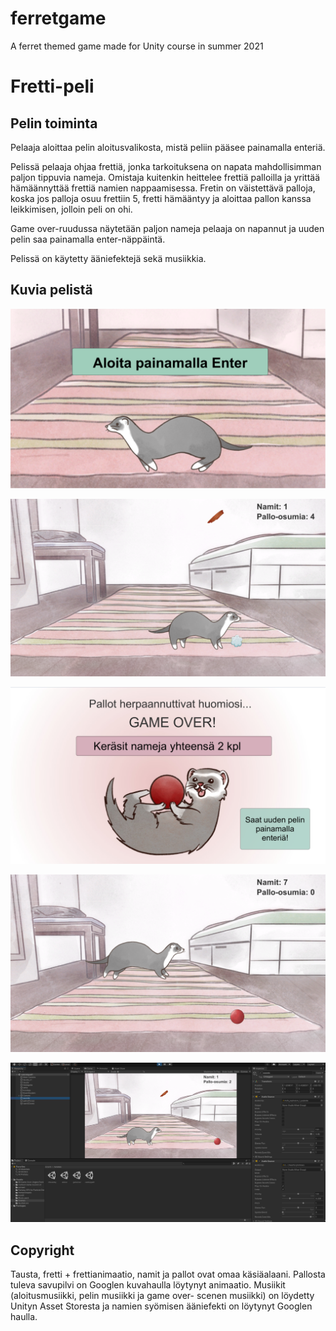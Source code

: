 # ferretgame

A ferret themed game made for Unity course in summer 2021

# Fretti-peli

## Pelin toiminta

Pelaaja aloittaa pelin aloitusvalikosta, mistä peliin pääsee painamalla enteriä.

Pelissä pelaaja ohjaa frettiä, jonka tarkoituksena on napata mahdollisimman paljon tippuvia
nameja. Omistaja kuitenkin heittelee frettiä palloilla ja yrittää hämäännyttää frettiä namien
nappaamisessa. Fretin on väistettävä palloja, koska jos palloja osuu frettiin 5, fretti hämääntyy
ja aloittaa pallon kanssa leikkimisen, jolloin peli on ohi.

Game over-ruudussa näytetään paljon nameja pelaaja on napannut ja uuden pelin saa painamalla
enter-näppäintä.

Pelissä on käytetty ääniefektejä sekä musiikkia.

## Kuvia pelistä

![alt text](2d_fretti1.png)

![alt text](2d_fretti3.png)

![alt text](2d_fretti4.png)

![alt text](2d_fretti5.png)

![alt text](2d_fretti6.png)

## Copyright

Tausta, fretti + frettianimaatio, namit ja pallot ovat omaa käsiäalaani. Pallosta tuleva savupilvi
on Googlen kuvahaulla löytynyt animaatio. Musiikit (aloitusmusiikki, pelin musiikki ja game over-
scenen musiikki) on löydetty Unityn Asset Storesta ja namien syömisen ääniefekti on löytynyt
Googlen haulla.
